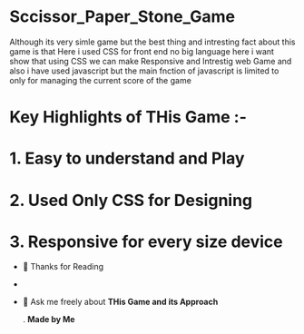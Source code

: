 # Sccissor_Paper_Stone_Game
Although its very simle game but the best thing and intresting fact about this game is that 
Here i used CSS for front end no big language here i want show that using CSS we can make 
Responsive and Intrestig web Game and also i have used javascript but the main fnction of javascript 
is limited to only for managing the current score of the  game 
# Key Highlights of THis Game :-
# 1. Easy to understand and Play 
# 2. Used Only CSS for Designing 
# 3. Responsive for every size device 

  - 🔭  Thanks for Reading 
  - 

- 💬 Ask me freely about **THis Game and its Approach**




 
  .                                               **Made by Me**
